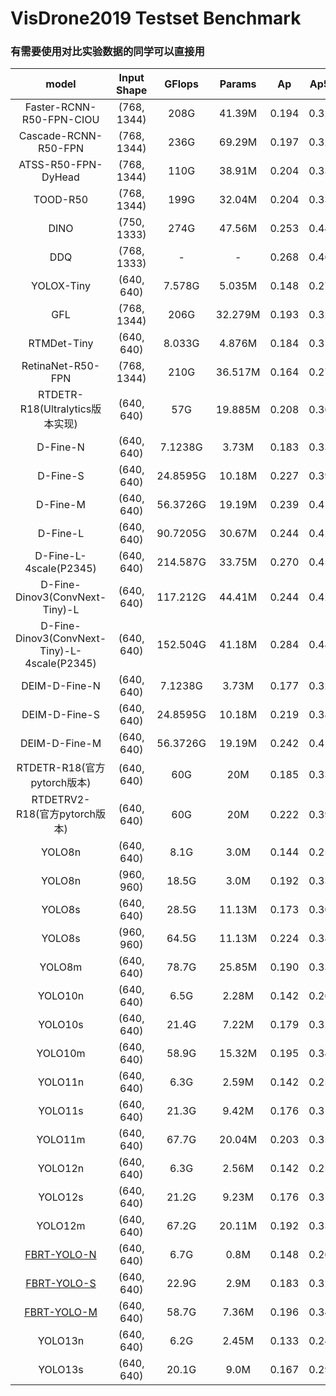 # VisDrone2019 Testset Benchmark
### 有需要使用对比实验数据的同学可以直接用

| model | Input Shape | GFlops | Params | Ap | Ap50 | APs | APm | APl |
| :----: | :----: | :----: | :----: | :----: | :----: | :----: | :----: | :----: |
| Faster-RCNN-R50-FPN-CIOU | (768, 1344) | 208G | 41.39M | 0.194 | 0.329 | 0.095 | 0.309 | 0.429 |
| Cascade-RCNN-R50-FPN | (768, 1344) | 236G | 69.29M | 0.197 | 0.326 | 0.099 | 0.309 | 0.406 |
| ATSS-R50-FPN-DyHead | (768, 1344) | 110G | 38.91M | 0.204 | 0.338 | 0.100 | 0.317 | 0.485 |
| TOOD-R50 | (768, 1344) | 199G | 32.04M | 0.204 | 0.339 | 0.102 | 0.317 | 0.403 |
| DINO | (750, 1333) | 274G | 47.56M | 0.253 | 0.445 | 0.150 | 0.371 | 0.503 |
| DDQ | (768, 1333) | - | - | 0.268 | 0.463 | 0.159 | 0.390 | 0.526 |
| YOLOX-Tiny | (640, 640) | 7.578G | 5.035M | 0.148 | 0.278 | 0.076 | 0.221 | 0.278 |
| GFL | (768, 1344) | 206G | 32.279M | 0.193 | 0.321 | 0.094 | 0.300 | 0.409 |
| RTMDet-Tiny | (640, 640) | 8.033G | 4.876M | 0.184 | 0.312 | 0.077 | 0.288 | 0.445 |
| RetinaNet-R50-FPN | (768, 1344) | 210G | 36.517M | 0.164 | 0.276 | 0.060 | 0.274 | 0.427 |
| RTDETR-R18(Ultralytics版本实现) | (640, 640) | 57G | 19.885M | 0.208 | 0.363 | 0.113 | 0.305 | 0.413 |
| D-Fine-N | (640, 640) | 7.1238G | 3.73M | 0.183 | 0.334 | 0.093 | 0.270 | 0.442 |
| D-Fine-S | (640, 640) | 24.8595G | 10.18M | 0.227 | 0.394 | 0.128 | 0.331 | 0.468 |
| D-Fine-M | (640, 640) | 56.3726G | 19.19M | 0.239 | 0.416 | 0.136 | 0.346 | 0.464 |
| D-Fine-L | (640, 640) | 90.7205G | 30.67M | 0.244 | 0.421 | 0.137 | 0.353 | 0.522 |
| D-Fine-L-4scale(P2345) | (640, 640) | 214.587G | 33.75M | 0.270 | 0.459 | 0.165 | 0.380 | 0.521 |
| D-Fine-Dinov3(ConvNext-Tiny)-L | (640, 640) | 117.212G | 44.41M | 0.244 | 0.424 | 0.133 | 0.361 | 0.496 |
| D-Fine-Dinov3(ConvNext-Tiny)-L-4scale(P2345) | (640, 640) | 152.504G | 41.18M | 0.284 | 0.480 | 0.178 | 0.398 | 0.526 |
| DEIM-D-Fine-N | (640, 640) | 7.1238G | 3.73M | 0.177 | 0.322 | 0.090 | 0.262 | 0.376 |
| DEIM-D-Fine-S | (640, 640) | 24.8595G | 10.18M | 0.219 | 0.384 | 0.122 | 0.321 | 0.397 |
| DEIM-D-Fine-M | (640, 640) | 56.3726G | 19.19M | 0.242 | 0.417 | 0.139 | 0.344 | 0.485 |
| RTDETR-R18(官方pytorch版本) | (640, 640) | 60G | 20M | 0.185 | 0.333 | 0.139 | 0.275 | 0.423 |
| RTDETRV2-R18(官方pytorch版本) | (640, 640) | 60G | 20M | 0.222 | 0.391 | 0.127 | 0.321 | 0.456 |
| YOLO8n | (640, 640) | 8.1G | 3.0M | 0.144 | 0.259 | 0.059 | 0.225 | 0.339 |
| YOLO8n | (960, 960) | 18.5G | 3.0M | 0.192 | 0.333 | 0.099 | 0.288 | 0.377 |
| YOLO8s | (640, 640) | 28.5G | 11.13M | 0.173 | 0.307 | 0.078 | 0.269 | 0.372 |
| YOLO8s | (960, 960) | 64.5G | 11.13M | 0.224 | 0.386 | 0.123 | 0.333 | 0.441 |
| YOLO8m | (640, 640) | 78.7G | 25.85M | 0.190 | 0.332 | 0.090 | 0.294 | 0.417 |
| YOLO10n | (640, 640) | 6.5G | 2.28M | 0.142 | 0.261 | 0.063 | 0.224 | 0.292 |
| YOLO10s | (640, 640) | 21.4G | 7.22M | 0.179 | 0.323 | 0.086 | 0.278 | 0.361 |
| YOLO10m | (640, 640) | 58.9G | 15.32M | 0.195 | 0.345 | 0.097 | 0.300 | 0.414 |
| YOLO11n | (640, 640) | 6.3G | 2.59M | 0.142 | 0.258 | 0.058 | 0.225 | 0.316 |
| YOLO11s | (640, 640) | 21.3G | 9.42M | 0.176 | 0.313 | 0.080 | 0.272 | 0.364 |
| YOLO11m | (640, 640) | 67.7G | 20.04M | 0.203 | 0.350 | 0.098 | 0.312 | 0.413 |
| YOLO12n | (640, 640) | 6.3G | 2.56M | 0.142 | 0.259 | 0.057 | 0.224 | 0.346 |
| YOLO12s | (640, 640) | 21.2G | 9.23M | 0.176 | 0.312 | 0.081 | 0.274 | 0.356 |
| YOLO12m | (640, 640) | 67.2G | 20.11M | 0.192 | 0.336 | 0.094 | 0.298 | 0.386 |
| [FBRT-YOLO-N](https://arxiv.org/abs/2504.20670) | (640, 640) | 6.7G | 0.8M | 0.148 | 0.265 | 0.062 | 0.234 | 0.323 |
| [FBRT-YOLO-S](https://arxiv.org/abs/2504.20670) | (640, 640) | 22.9G | 2.9M | 0.183 | 0.323 | 0.085 | 0.283 | 0.425 |
| [FBRT-YOLO-M](https://arxiv.org/abs/2504.20670) | (640, 640) | 58.7G | 7.36M | 0.196 | 0.344 | 0.094 | 0.309 | 0.421 |
| YOLO13n | (640, 640) | 6.2G | 2.45M | 0.133 | 0.244 | 0.055 | 0.210 | 0.317 |
| YOLO13s | (640, 640) | 20.1G | 9.0M | 0.167 | 0.297 | 0.077 | 0.258 | 0.387 |